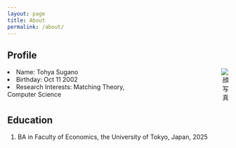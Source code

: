 ```yaml
---
layout: page
title: About
permalink: /about/
---
```


## Profile

<div style="display: flex; justify-content: space-between; align-items: flex-start;">
  <!-- 左側：テキスト -->
  <div style="text-align: left; max-width: 60%;">
    <li>Name: Tohya Sugano</li>
    <li>Birthday: Oct 11 2002</li>
    <li>Research Interests: Matching Theory, Computer Science</li>
  </div>

  <!-- 右側：写真 -->
  <div style="text-align: right; margin-left: auto;">
    <img src="/assets/picture.jpg" alt="顔写真" style="max-width: 30%;">
  </div>
</div>

## Education
1. BA in Faculty of Economics, the University of Tokyo, Japan, 2025
